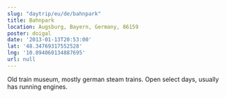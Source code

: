 ```yaml
---
slug: "daytrip/eu/de/bahnpark"
title: Bahnpark
location: Augsburg, Bayern, Germany, 86159
poster: doigal
date: '2013-01-13T20:53:00'
lat: '48.34769317552528'
lng: '10.894060134887695'
url: null
---
```


Old train museum, mostly german steam trains. Open select days, usually has running engines.
